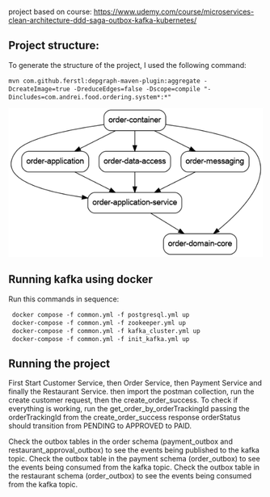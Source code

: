 project based on course: https://www.udemy.com/course/microservices-clean-architecture-ddd-saga-outbox-kafka-kubernetes/

## Project structure:
To generate the structure of the project, I used the following command:
```
mvn com.github.ferstl:depgraph-maven-plugin:aggregate -DcreateImage=true -DreduceEdges=false -Dscope=compile "-Dincludes=com.andrei.food.ordering.system*:*"
```
![img.png](img.png)

## Running kafka using docker
Run this commands in sequence:
```
 docker compose -f common.yml -f postgresql.yml up
 docker-compose -f common.yml -f zookeeper.yml up
 docker-compose -f common.yml -f kafka_cluster.yml up
 docker-compose -f common.yml -f init_kafka.yml up
```

## Running the project
First Start Customer Service, then Order Service, then Payment Service and finally the Restaurant Service.
then import the postman collection, run the create customer request, then the create_order_success.
To check if everything is working, run the get_order_by_orderTrackingId passing the orderTrackingId from the create_order_success response
orderStatus should transition from PENDING to APPROVED to PAID.

Check the outbox tables in the order schema (payment_outbox and restaurant_approval_outbox) to see the events being published to the kafka topic.
Check the outbox table in the payment schema (order_outbox) to see the events being consumed from the kafka topic.
Check the outbox table in the restaurant schema (order_outbox) to see the events being consumed from the kafka topic.
